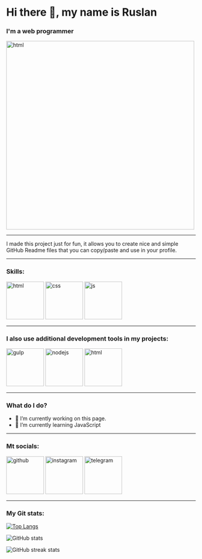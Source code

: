 # Hi there 👋, my name is Ruslan
### I'm a web programmer
<img src='https://i.pinimg.com/originals/54/e3/7d/54e37d8074ebcde1d96c77d7b2a7f310.gif' alt='html' height='500'>

___
I made this project just for fun, it allows you to create nice and simple GitHub Readme files that you can copy/paste and use in your profile.
___
### Skills:

<img src='https://cdn.icon-icons.com/icons2/2107/PNG/512/file_type_html_icon_130541.png' alt='html' height='100'> <img src='https://cdn.icon-icons.com/icons2/2107/PNG/512/file_type_css_icon_130661.png' alt='css' height='100'> <img src='https://cdn.icon-icons.com/icons2/2107/PNG/512/file_type_js_official_icon_130509.png' alt='js' height='100'>

___

### I also use additional development tools in my projects:

<img src='https://cdn.icon-icons.com/icons2/2107/PNG/512/file_type_gulp_icon_130557.png' alt='gulp' height='100'> <img src='https://cdn.icon-icons.com/icons2/2107/PNG/512/file_type_node_icon_130301.png' alt='nodejs' height='100'> <img src='https://cdn.icon-icons.com/icons2/2699/PNG/512/figma_logo_icon_170157.png' alt='html' height='100'>


___

### What do I do?

- 🔭 I’m currently working on this page. 
- 🌱 I’m currently learning JavaScript 

___
### Mt socials:
[<img src='https://cdn.icon-icons.com/icons2/2107/PNG/512/file_type_git_icon_130581.png' alt='github' height='100'>](https://github.com/Dorkads) 
[<img src='https://cdn.icon-icons.com/icons2/836/PNG/512/Instagram_icon-icons.com_66804.png' alt='instagram' height='100'>](https://www.instagram.com/rutibais/)  [<img src='https://cdn.icon-icons.com/icons2/923/PNG/256/telegram_icon-icons.com_72055.png' alt='telegram' height='100'>](https://t.me/rutibais)
___

### My Git stats:
[![Top Langs](https://github-readme-stats.vercel.app/api/top-langs/?username=Dorkads)](https://github.com/anuraghazra/github-readme-stats)

![GitHub stats](https://github-readme-stats.vercel.app/api?username=Dorkads&show_icons=true)  

![GitHub streak stats](https://streak-stats.demolab.com/?user=Dorkads)
